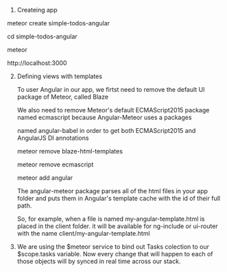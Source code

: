 
1. Createing app

meteor create simple-todos-angular

cd simple-todos-angular

meteor

http://localhost:3000


2. Defining views with templates

	To user Angular in our app, we firtst need to remove the default UI package of Meteor, called Blaze

	We also need to remove Meteor's default ECMAScript2015 package named ecmascript because Angular-Meteor uses a packages

	named angular-babel in order to get both ECMAScript2015 and AngularJS DI annotations

	meteor remove blaze-html-templates

	meteor remove ecmascript

	meteor add angular

	The angular-meteor package parses all of the html files in your app folder and puts them in Angular's template cache with the id of their full path.

	So, for example, when a file is named my-angular-template.html is placed in the client folder. it will be available for ng-include or ui-router with the name client/my-angular-template.html

3. We are using the $meteor service to bind out Tasks colection to our $scope.tasks variable. Now every change that will happen to each of those objects will by synced in real time across our stack.


